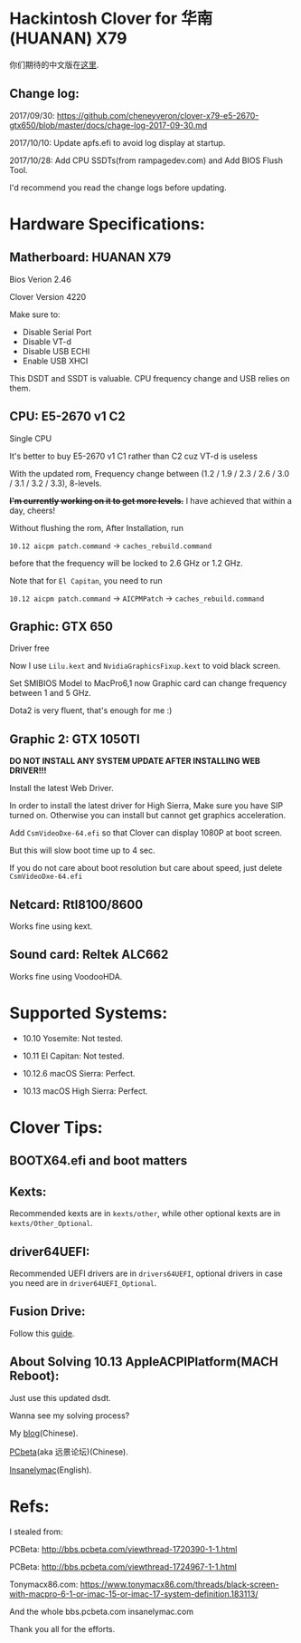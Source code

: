 # Hackintosh Clover for 华南(HUANAN) X79

你们期待的中文版在[这里](https://github.com/cheneyveron/clover-x79-e5-2670-gtx650/blob/master/docs/读我.md).

## Change log:

2017/09/30: https://github.com/cheneyveron/clover-x79-e5-2670-gtx650/blob/master/docs/chage-log-2017-09-30.md

2017/10/10: Update apfs.efi to avoid log display at startup.

2017/10/28: Add CPU SSDTs(from rampagedev.com) and Add BIOS Flush Tool.

I'd recommend you read the change logs before updating.

# Hardware Specifications:

## Matherboard: HUANAN X79

Bios Verion 2.46

Clover Version 4220

Make sure to:

- Disable Serial Port
- Disable VT-d
- Disable USB ECHI
- Enable USB XHCI

This DSDT and SSDT is valuable. CPU frequency change and USB relies on them.

## CPU: E5-2670 v1 C2

Single CPU

It's better to buy E5-2670 v1 C1 rather than C2 cuz VT-d is useless

With the updated rom, Frequency change between (1.2 / 1.9 / 2.3 / 2.6 / 3.0 / 3.1 / 3.2 / 3.3), 8-levels.

~~**I'm currently working on it to get more levels.**~~ I have achieved that within a day, cheers!

Without flushing the rom, After Installation, run

`10.12 aicpm patch.command` -> `caches_rebuild.command`

before that the frequency will be locked to 2.6 GHz or 1.2 GHz.

Note that for `El Capitan`, you need to run

`10.12 aicpm patch.command` -> `AICPMPatch` -> `caches_rebuild.command`

## Graphic: GTX 650

Driver free

Now I use `Lilu.kext` and `NvidiaGraphicsFixup.kext` to void black screen.

Set SMIBIOS Model to MacPro6,1 now Graphic card can change frequency between 1 and 5 GHz.

Dota2 is very fluent, that's enough for me :)

## Graphic 2: GTX 1050TI

**DO NOT INSTALL ANY SYSTEM UPDATE AFTER INSTALLING WEB DRIVER!!!**

Install the latest Web Driver.

In order to install the latest driver for High Sierra, Make sure you have SIP turned on. Otherwise you can install but cannot get graphics acceleration.

Add `CsmVideoDxe-64.efi` so that Clover can display 1080P at boot screen.

But this will slow boot time up to 4 sec.

If you do not care about boot resolution but care about speed, just delete `CsmVideoDxe-64.efi`

## Netcard: Rtl8100/8600

Works fine using kext.

## Sound card: Reltek ALC662

Works fine using VoodooHDA.

# Supported Systems:

- 10.10 Yosemite: Not tested.

- 10.11 El Capitan: Not tested.

- 10.12.6 macOS Sierra: Perfect.

- 10.13 macOS High Sierra: Perfect.

# Clover Tips:

## BOOTX64.efi and boot matters

## Kexts:

Recommended kexts are in `kexts/other`, while other optional kexts are in `kexts/Other_Optional`.

## driver64UEFI:

Recommended UEFI drivers are in `drivers64UEFI`, optional drivers in case you need are in `driver64UEFI_Optional`.

## Fusion Drive:

Follow this [guide](https://github.com/cheneyveron/clover-x79-e5-2670-gtx650/blob/master/docs/fusion-drive-set-up.md).

## About Solving 10.13 AppleACPIPlatform(MACH Reboot):

Just use this updated dsdt.

Wanna see my solving process?

My [blog](https://www.itmanbu.com/appleacpiplatform.html)(Chinese).

[PCbeta](http://bbs.pcbeta.com/viewthread-1753833-1-1.html)(aka 远景论坛)(Chinese).

[Insanelymac](http://www.insanelymac.com/forum/topic/326200-new-possibilities-for-x79-appleacpiplatform-panic)(English).

# Refs:

I stealed from:

PCBeta: http://bbs.pcbeta.com/viewthread-1720390-1-1.html

PCBeta: http://bbs.pcbeta.com/viewthread-1724967-1-1.html

Tonymacx86.com: https://www.tonymacx86.com/threads/black-screen-with-macpro-6-1-or-imac-15-or-imac-17-system-definition.183113/

And the whole bbs.pcbeta.com insanelymac.com

Thank you all for the efforts.
